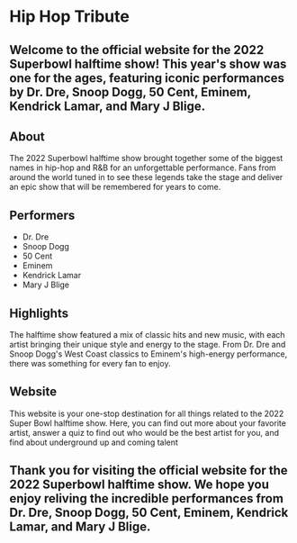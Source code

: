 # Hip Hop Tribute

## Welcome to the official website for the 2022 Superbowl halftime show! This year's show was one for the ages, featuring iconic performances by Dr. Dre, Snoop Dogg, 50 Cent, Eminem, Kendrick Lamar, and Mary J Blige.

## About
The 2022 Superbowl halftime show brought together some of the biggest names in hip-hop and R&B for an unforgettable performance. Fans from around the world tuned in to see these legends take the stage and deliver an epic show that will be remembered for years to come.

## Performers
- Dr. Dre
- Snoop Dogg
- 50 Cent
- Eminem
- Kendrick Lamar
- Mary J Blige

## Highlights
The halftime show featured a mix of classic hits and new music, with each artist bringing their unique style and energy to the stage. From Dr. Dre and Snoop Dogg's West Coast classics to Eminem's high-energy performance, there was something for every fan to enjoy.

## Website
This website is your one-stop destination for all things related to the 2022 Super Bowl halftime show. Here, you can find out more about your favorite artist, answer a quiz to find out who would be the best artist for you, and find about underground up and coming talent

## Thank you for visiting the official website for the 2022 Superbowl halftime show. We hope you enjoy reliving the incredible performances from Dr. Dre, Snoop Dogg, 50 Cent, Eminem, Kendrick Lamar, and Mary J Blige.
